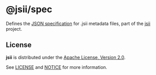 # @jsii/spec

Defines the [JSON specification](./lib/spec.ts) for .jsii metadata files, part of the [jsii] project.

[jsii]: https://github.com/aws/jsii

## License

__jsii__ is distributed under the
[Apache License, Version 2.0](https://www.apache.org/licenses/LICENSE-2.0).

See [LICENSE](./LICENSE) and [NOTICE](./NOTICE) for more information.

